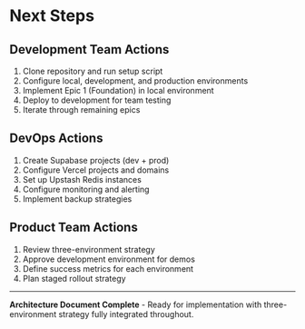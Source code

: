 # Next Steps

## Development Team Actions

1. Clone repository and run setup script
2. Configure local, development, and production environments
3. Implement Epic 1 (Foundation) in local environment
4. Deploy to development for team testing
5. Iterate through remaining epics

## DevOps Actions

1. Create Supabase projects (dev + prod)
2. Configure Vercel projects and domains
3. Set up Upstash Redis instances
4. Configure monitoring and alerting
5. Implement backup strategies

## Product Team Actions

1. Review three-environment strategy
2. Approve development environment for demos
3. Define success metrics for each environment
4. Plan staged rollout strategy

---

**Architecture Document Complete** - Ready for implementation with three-environment strategy fully integrated throughout.
